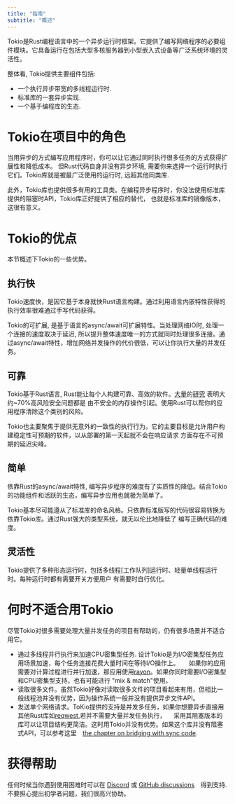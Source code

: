 ```yaml
---
title: "指南"
subtitle: "概述"
---
```


Tokio是Rust编程语言中的一个异步运行时框架。它提供了编写网络程序的必要组件模块。它具备运行在包括大型多核服务器到小型嵌入式设备等广泛系统环境的灵活性。 

整体看, Tokio提供主要组件包括:

 - 一个执行异步带宽的多线程运行时.
 - 标准库的一套异步实现.
 - 一个基于编程库的生态.

# Tokio在项目中的角色

当用异步的方式编写应用程序时，你可以让它通过同时执行很多任务的方式获得扩展性和降低成本。
但Rust代码自身并没有异步环境, 需要你来选择一个运行时执行它们。Tokio库就是被最广泛使用的运行时,
远超其他同类库.

此外，Tokio库也提供很多有用的工具类。在编程异步程序时，你没法使用标准库提供的阻塞时API，Tokio库正好提供了相应的替代，
也就是标准库的镜像版本，这很有意义。

# Tokio的优点

本节概述下Tokio的一些优势。

## 执行快

Tokio速度快，是因它基于本身就快Rust语言构建。通过利用语言内嵌特性获得的执行效率很难通过手写代码获得。

Tokio的可扩展, 是基于语言的async/await可扩展特性。当处理网络IO时, 处理一个连接的速度取决于延迟, 
所以提升整体速度唯一的方式就同时处理很多连接。通过async/await特性，增加网络并发操作的代价很低，可以让你执行大量的并发任务。

## 可靠

Tokio基于Rust语言, Rust能让每个人构建可靠、高效的软件。[大量][microsoft]的[研究][chrome] 表明大约~70%高风险安全问题都是
由不安全的内存操作引起。使用Rust可以帮你的应用程序清除这个类别的风险。

Tokio也主要聚焦于提供无意外的一致性的执行行为。它的主要目标是允许用户构建稳定性可预期的软件，以从部署的第一天起就不会在响应请求
方面存在不可预期的延迟尖峰。

[microsoft]: https://www.zdnet.com/article/microsoft-70-percent-of-all-security-bugs-are-memory-safety-issues/
[chrome]: https://www.chromium.org/Home/chromium-security/memory-safety

## 简单

依靠Rust的async/await特性, 编写异步程序的难度有了实质性的降低。结合Tokio的功能组件和活跃的生态，编写异步应用也就极为简单了。

Tokio基本尽可能遵从了标准库的命名风格。只依靠标准版写的代码很容易转换为依靠Tokio库。通过Rust强大的类型系统，就无以伦比地降低了
编写正确代码的难度。 

## 灵活性

Tokio提供了多种形态运行时，包括多线程[工作队列]运行时、轻量单线程运行时。每种运行时都有需要开关方便用户
有需要时自行优化。

[work-stealing]: https://en.wikipedia.org/wiki/Work_stealing

# 何时不适合用Tokio

尽管Tokio对很多需要处理大量并发任务的项目有帮助的，仍有很多场景并不适合用它。

 - 通过多线程并行执行来加速CPU密集型任务. 设计Tokio是为I/O密集型任务应用场景加速，每个任务连接花费大量时间在等待I/O操作上。
　 如果你的应用需要对计算过程进行并行加速，那应用使用[rayon]。如果你同时需要I/O密集型和CPU密集型支持，也有可能进行 "mix & match"使用。
 - 读取很多文件。虽然Tokio好像对读取很多文件的项目看起来有用，但相比一般线程池并没有优势，因为操作系统一般并没有提供异步文件API。
 - 发送单个网络请求。ToKio提供的支持是并发多任务，如果你想要异步直接用其他Rust库如[reqwest],若并不需要大量并发任务执行，
 　采用其阻塞版本的库可以让项目结构更简洁。这时用Tokio并没有优势。如果这个库并没有阻塞式API，可以参考这里　[the chapter on
   bridging with sync code][bridging].

[rayon]: https://docs.rs/rayon/
[reqwest]: https://docs.rs/reqwest/
[bridging]: /tokio/topics/bridging

# 获得帮助

任何时候当你遇到使用困难时可以在 [Discord] 或 [GitHub discussions][disc]　得到支持. 不要担心提出初学者问题，我们很高兴协助。

[discord]: https://discord.gg/tokio
[disc]: https://github.com/tokio-rs/tokio/discussions
